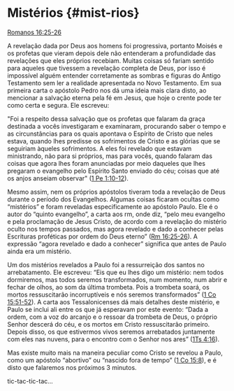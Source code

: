 # **Mistérios** {#mist-rios}

[Romanos 16:25-26](http://bibliaonline.com.br/acf/rm/16/25-26)

A revelação dada por Deus aos homens foi progressiva, portanto Moisés e os profetas que vieram depois dele não entenderam a profundidade das revelações que eles próprios recebiam. Muitas coisas só fariam sentido para aqueles que tivessem a revelação completa de Deus, por isso é impossível alguém entender corretamente as sombras e figuras do Antigo Testamento sem ler a realidade apresentada no Novo Testamento. Em sua primeira carta o apóstolo Pedro nos dá uma ideia mais clara disto, ao mencionar a salvação eterna pela fé em Jesus, que hoje o crente pode ter como certa e segura. Ele escreveu:

&quot;Foi a respeito dessa salvação que os profetas que falaram da graça destinada a vocês investigaram e examinaram, procurando saber o tempo e as circunstâncias para os quais apontava o Espírito de Cristo que neles estava, quando lhes predisse os sofrimentos de Cristo e as glórias que se seguiriam àqueles sofrimentos. A eles foi revelado que estavam ministrando, não para si próprios, mas para vocês, quando falaram das coisas que agora lhes foram anunciadas por meio daqueles que lhes pregaram o evangelho pelo Espírito Santo enviado do céu; coisas que até os anjos anseiam observar&quot; ([1 Pe 1:10-12](http://bibliaonline.com.br/acf/1pe/1/10-12)).

Mesmo assim, nem os próprios apóstolos tiveram toda a revelação de Deus durante o período dos Evangelhos. Algumas coisas ficaram ocultas como “mistérios” e foram reveladas especificamente ao apóstolo Paulo. Ele é o autor do “quinto evangelho”, a carta aos rm, onde diz, “pelo meu evangelho e pela proclamação de Jesus Cristo, de acordo com a revelação do mistério oculto nos tempos passados, mas agora revelado e dado a conhecer pelas Escrituras proféticas por ordem do Deus eterno” ([Rm 16:25-26](http://bibliaonline.com.br/acf/rm/16/25-26)). A expressão “agora revelado e dado a conhecer” significa que antes de Paulo ainda era um mistério.

Um dos mistérios revelados a Paulo foi a ressurreição dos santos no arrebatamento. Ele escreveu: “Eis que eu lhes digo um mistério: nem todos dormiremos, mas todos seremos transformados, num momento, num abrir e fechar de olhos, ao som da última trombeta. Pois a trombeta soará, os mortos ressuscitarão incorruptíveis e nós seremos transformados” ([1 Co 15:51-52](http://bibliaonline.com.br/acf/1co/15/51-52)). A carta aos Tessalonicenses dá mais detalhes deste mistério, e Paulo se inclui ali entre os que já esperavam por este evento: “Dada a ordem, com a voz do arcanjo e o ressoar da trombeta de Deus, o próprio Senhor descerá do céu, e os mortos em Cristo ressuscitarão primeiro. Depois disso, os que estivermos vivos seremos arrebatados juntamente com eles nas nuvens, para o encontro com o Senhor nos ares” ([1Ts 4:16](http://bibliaonline.com.br/acf/1ts/4/16)).

Mas existe muito mais na maneira peculiar como Cristo se revelou a Paulo, como um apóstolo “abortivo” ou “nascido fora de tempo” ([1 Co 15:8](http://bibliaonline.com.br/acf/1co/15/8)), e é disto que falaremos nos próximos 3 minutos.

tic-tac-tic-tac...